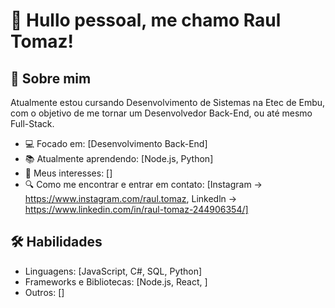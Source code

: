 # 👋 Hullo pessoal, me chamo Raul Tomaz!

## 🚀 Sobre mim
Atualmente estou cursando Desenvolvimento de Sistemas na Etec de Embu, com o objetivo de me tornar um Desenvolvedor
Back-End, ou até mesmo Full-Stack.
- 💻 Focado em: [Desenvolvimento Back-End]
- 📚 Atualmente aprendendo: [Node.js, Python]
- 🎯 Meus interesses: []
- 🔍 Como me encontrar e entrar em contato: [Instagram -> https://www.instagram.com/raul.tomaz, Linkedln -> https://www.linkedin.com/in/raul-tomaz-244906354/]

## 🛠️ Habilidades
- Linguagens: [JavaScript, C#, SQL, Python]
- Frameworks e Bibliotecas: [Node.js, React, ]
- Outros: []
